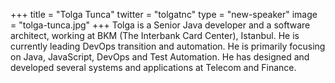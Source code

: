 +++
title = "Tolga Tunca"
twitter = "tolgatnc"
type = "new-speaker"
image = "tolga-tunca.jpg"
+++
Tolga is a Senior Java developer and a software architect, working at BKM (The Interbank Card Center), Istanbul. He is currently leading DevOps transition and automation. He is primarily focusing on Java, JavaScript, DevOps and Test Automation. He has designed and developed several systems and applications at Telecom and Finance.